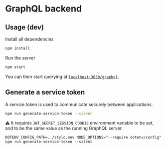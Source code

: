 # GraphQL backend

## Usage (dev)

Install all dependencies

```sh
npm install
```

Run the server

```sh
npm start
```

You can then start querying at [`localhost:3030/graphql`](http://localhost:3030/graphql).

## Generate a service token

A service token is used to communicate securely between applications.

```bash
npm run generate-service-token --silent
```

:warning: It requires `JWT_SECRET_SESSION_COOKIE` environment variable to be set, and to be the same value as the running GraphQL server.

```
DOTENV_CONFIG_PATH=../stylo.env NODE_OPTIONS="--require dotenv/config" npm run generate-service-token --silent
```
